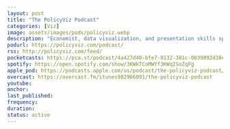 ```yaml
---
layout: post
title: "The PolicyViz Podcas‪t‬"
categories: [Viz]
image: assets/images/pods/policyviz.webp
description: "Economist, data visualization, and presentation skills specialist Jon Schwabish talks about data visualization, presentation skills, open data, and technology with guests."
podurl: https://policyviz.com/podcast/
rss: http://policyviz.com/feed/
pocketcasts: https://pca.st/podcast/4a427d40-bfe7-0132-381c-0b39892d38e0
spotify: https://open.spotify.com/show/3KWkTCoMWYf3KWqISoZqFg
apple_pod: https://podcasts.apple.com/us/podcast/the-policyviz-podcast/id982966091
overcast: https://overcast.fm/itunes982966091/the-policyviz-podcast
youtube:
anchor:
last_published:
frequency:
duration:
status: active
---
```

